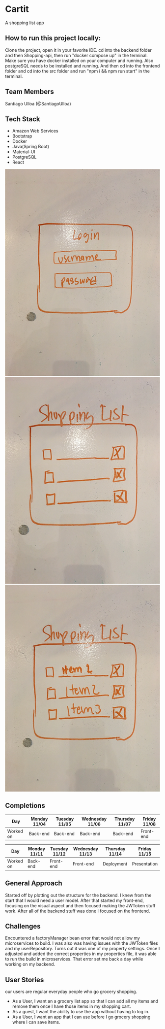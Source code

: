 # Cartit
A shopping list app

## How to run this project locally:
Clone the project, open it in your favorite IDE. cd into the backend folder and then Shopping-api, then run "docker compose up" in the terminal. Make sure you have docker installed on your computer and running. Also postgreSQL needs to be installed and running. And then cd into the frontend folder and cd into the src folder and run "npm i && npm run start" in the terminal. 

## Team Members
Santiago Ulloa (@SantiagoUlloa)

## Tech Stack
* Amazon Web Services
* Bootstrap
* Docker
* Java(Spring Boot)
* Material-UI
* PostgreSQL
* React

![login page](/IMG_7982.JPG)
![shopping list](/IMG_1177.JPG)
![shopping list 2](/IMG_0057.JPG)

## Completions

| Day       | Monday 11/04 | Tuesday 11/05 | Wednesday 11/06 | Thursday 11/07 | Friday 11/08 |
|-----------|--------------|---------------|-----------------|----------------|--------------|
| Worked on | Back-end     | Back-end      | Back-end        | Back-end       | Front-end    |

| Day       | Monday 11/11 | Tuesday 11/12 | Wednesday 11/13 | Thursday 11/14 | Friday 11/15 |
|-----------|--------------|---------------|-----------------|----------------|--------------|
| Worked on | Back-end     | Front-end     | Front-end       | Deployment     | Presentation |

## General Approach
Started off by plotting out the structure for the backend. I knew from the start that I would need a user model. After that started my front-end, focusing on the visual aspect and then focused making the JWToken stuff work. After all of the backend stuff was done I focused on the frontend.

## Challenges
Encountered a factoryManager bean error that would not allow my microservices to build. I was also was having issues with the JWToken files and my userRepository. Turns out it was one of my property settings. Once I adjusted and added the correct properties in my properties file, it was able to run the build in microservices. That error set me back a day while working on my backend.


## User Stories
our users are regular everyday people who go grocery shopping.

* As a User, I want an a grocery list app so that I can add all my  items and remove them once I have those items in my shopping cart.
* As a guest, I want the ability to use the app without having to log in.
* As a User, I want an app that I can use before I go grocery shopping where I can save items.

